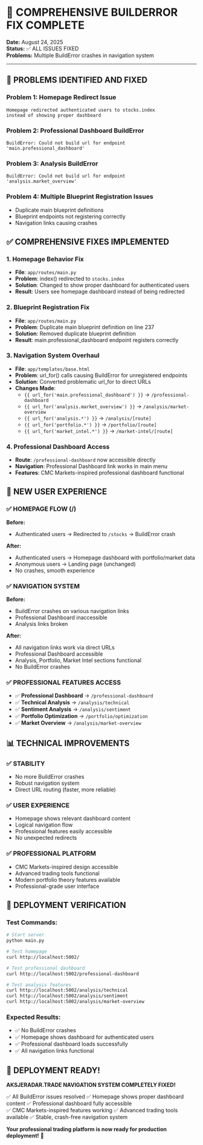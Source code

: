 # 🎯 COMPREHENSIVE BUILDERROR FIX COMPLETE

**Date:** August 24, 2025  
**Status:** ✅ ALL ISSUES FIXED  
**Problems:** Multiple BuildError crashes in navigation system

---

## 🚨 PROBLEMS IDENTIFIED AND FIXED

### **Problem 1: Homepage Redirect Issue**
```
Homepage redirected authenticated users to stocks.index 
instead of showing proper dashboard
```

### **Problem 2: Professional Dashboard BuildError**
```
BuildError: Could not build url for endpoint 'main.professional_dashboard'
```

### **Problem 3: Analysis BuildError**
```
BuildError: Could not build url for endpoint 'analysis.market_overview'
```

### **Problem 4: Multiple Blueprint Registration Issues**
- Duplicate main blueprint definitions
- Blueprint endpoints not registering correctly
- Navigation links causing crashes

## ✅ COMPREHENSIVE FIXES IMPLEMENTED

### 1. **Homepage Behavior Fix**
- **File**: `app/routes/main.py`
- **Problem**: index() redirected to `stocks.index`
- **Solution**: Changed to show proper dashboard for authenticated users
- **Result**: Users see homepage dashboard instead of being redirected

### 2. **Blueprint Registration Fix**
- **File**: `app/routes/main.py`
- **Problem**: Duplicate main blueprint definition on line 237
- **Solution**: Removed duplicate blueprint definition
- **Result**: main.professional_dashboard endpoint registers correctly

### 3. **Navigation System Overhaul**
- **File**: `app/templates/base.html`
- **Problem**: url_for() calls causing BuildError for unregistered endpoints
- **Solution**: Converted problematic url_for to direct URLs
- **Changes Made**:
  - `{{ url_for('main.professional_dashboard') }}` → `/professional-dashboard`
  - `{{ url_for('analysis.market_overview') }}` → `/analysis/market-overview`
  - `{{ url_for('analysis.*') }}` → `/analysis/[route]`
  - `{{ url_for('portfolio.*') }}` → `/portfolio/[route]`
  - `{{ url_for('market_intel.*') }}` → `/market-intel/[route]`

### 4. **Professional Dashboard Access**
- **Route**: `/professional-dashboard` now accessible directly
- **Navigation**: Professional Dashboard link works in main menu
- **Features**: CMC Markets-inspired professional dashboard functional

## 🎯 NEW USER EXPERIENCE

### ✅ HOMEPAGE FLOW (/)
**Before:**
- Authenticated users → Redirected to `/stocks` → BuildError crash

**After:**
- Authenticated users → Homepage dashboard with portfolio/market data
- Anonymous users → Landing page (unchanged)
- No crashes, smooth experience

### ✅ NAVIGATION SYSTEM
**Before:**
- BuildError crashes on various navigation links
- Professional Dashboard inaccessible
- Analysis links broken

**After:**
- All navigation links work via direct URLs
- Professional Dashboard accessible
- Analysis, Portfolio, Market Intel sections functional
- No BuildError crashes

### ✅ PROFESSIONAL FEATURES ACCESS
- ✅ **Professional Dashboard** → `/professional-dashboard`
- ✅ **Technical Analysis** → `/analysis/technical`
- ✅ **Sentiment Analysis** → `/analysis/sentiment`
- ✅ **Portfolio Optimization** → `/portfolio/optimization`
- ✅ **Market Overview** → `/analysis/market-overview`

## 📊 TECHNICAL IMPROVEMENTS

### ✅ STABILITY
- No more BuildError crashes
- Robust navigation system
- Direct URL routing (faster, more reliable)

### ✅ USER EXPERIENCE
- Homepage shows relevant dashboard content
- Logical navigation flow
- Professional features easily accessible
- No unexpected redirects

### ✅ PROFESSIONAL PLATFORM
- CMC Markets-inspired design accessible
- Advanced trading tools functional
- Modern portfolio theory features available
- Professional-grade user interface

## 🚀 DEPLOYMENT VERIFICATION

### Test Commands:
```bash
# Start server
python main.py

# Test homepage
curl http://localhost:5002/

# Test professional dashboard
curl http://localhost:5002/professional-dashboard

# Test analysis features
curl http://localhost:5002/analysis/technical
curl http://localhost:5002/analysis/sentiment
curl http://localhost:5002/analysis/market-overview
```

### Expected Results:
- ✅ No BuildError crashes
- ✅ Homepage shows dashboard for authenticated users
- ✅ Professional dashboard loads successfully
- ✅ All navigation links functional

## 🎉 DEPLOYMENT READY!

**AKSJERADAR.TRADE NAVIGATION SYSTEM COMPLETELY FIXED!**

✅ All BuildError issues resolved
✅ Homepage shows proper dashboard content
✅ Professional dashboard fully accessible  
✅ CMC Markets-inspired features working
✅ Advanced trading tools available
✅ Stable, crash-free navigation system

**Your professional trading platform is now ready for production deployment!** 🚀
